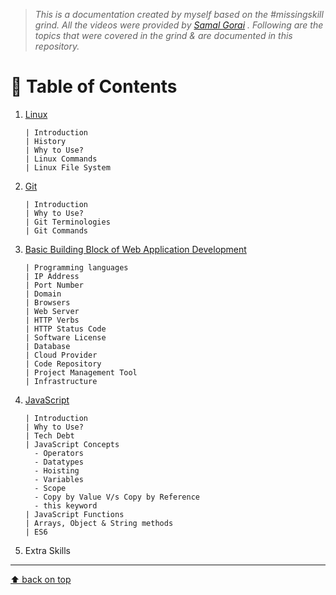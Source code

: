 > _This is a documentation created by myself based on the #missingskill grind. All the videos were provided by [Samal Gorai](https://twitter.com/samalgorai?ref_src=twsrc%5Egoogle%7Ctwcamp%5Eserp%7Ctwgr%5Eauthor "Twitter Profile") . Following are the topics that were covered in the grind & are documented in this repository._

# 📌 **Table of Contents**

1. [Linux](https://github.com/rajeshrideshmukh/missingskill-learning/blob/master/linux/linux.md "Go to Linux documentation")

   ```
   | Introduction
   | History
   | Why to Use?
   | Linux Commands
   | Linux File System
   ```

2. [Git](https://github.com/rajeshrideshmukh/missingskill-learning/blob/master/git/git.md "Go to Git documentation")
   ```
   | Introduction
   | Why to Use?
   | Git Terminologies
   | Git Commands
   ```
3. [Basic Building Block of Web Application Development](https://github.com/rajeshrideshmukh/missingskill-learning/blob/master/bbbwac/basic-building-block.md "Go to the documentation")

   ```
   | Programming languages
   | IP Address
   | Port Number
   | Domain
   | Browsers
   | Web Server
   | HTTP Verbs
   | HTTP Status Code
   | Software License
   | Database
   | Cloud Provider
   | Code Repository
   | Project Management Tool
   | Infrastructure
   ```

4. [JavaScript](https://github.com/rajeshrideshmukh/missingskill-learning/blob/master/javascript/javascript.md "Go to JavaScript documentation")
   ```
   | Introduction
   | Why to Use?
   | Tech Debt
   | JavaScript Concepts
     - Operators
     - Datatypes
     - Hoisting
     - Variables
     - Scope
     - Copy by Value V/s Copy by Reference
     - this keyword
   | JavaScript Functions
   | Arrays, Object & String methods
   | ES6
   ```
5. Extra Skills

---

[⬆️ back on top](#)
